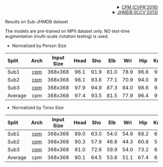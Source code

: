 <!-- [ALGORITHM] -->

<details>
<summary align="right"><a href="http://openaccess.thecvf.com/content_cvpr_2016/html/Wei_Convolutional_Pose_Machines_CVPR_2016_paper.html">CPM (CVPR'2016)</a></summary>

```bibtex
@inproceedings{wei2016convolutional,
  title={Convolutional pose machines},
  author={Wei, Shih-En and Ramakrishna, Varun and Kanade, Takeo and Sheikh, Yaser},
  booktitle={Proceedings of the IEEE conference on Computer Vision and Pattern Recognition},
  pages={4724--4732},
  year={2016}
}
```

</details>

<!-- [DATASET] -->

<details>
<summary align="right"><a href="https://www.cv-foundation.org/openaccess/content_iccv_2013/html/Jhuang_Towards_Understanding_Action_2013_ICCV_paper.html">JHMDB (ICCV'2013)</a></summary>

```bibtex
@inproceedings{Jhuang:ICCV:2013,
  title = {Towards understanding action recognition},
  author = {H. Jhuang and J. Gall and S. Zuffi and C. Schmid and M. J. Black},
  booktitle = {International Conf. on Computer Vision (ICCV)},
  month = Dec,
  pages = {3192-3199},
  year = {2013}
}
```

</details>

Results on Sub-JHMDB dataset

The models are pre-trained on MPII dataset only. NO test-time augmentation (multi-scale /rotation testing) is used.

- Normalized by Person Size

| Split   |                        Arch                        | Input Size | Head | Sho  | Elb  | Wri  | Hip  | Knee | Ank  | Mean |                        ckpt                         |                        log                         |
| :------ | :------------------------------------------------: | :--------: | :--: | :--: | :--: | :--: | :--: | :--: | :--: | :--: | :-------------------------------------------------: | :------------------------------------------------: |
| Sub1    | [cpm](/configs/body/2d_kpt_sview_rgb_img/topdown_heatmap/jhmdb/cpm_jhmdb_sub1_368x368.py) |  368x368   | 96.1 | 91.9 | 81.0 | 78.9 | 96.6 | 90.8 | 87.3 | 89.5 | [ckpt](https://download.openmmlab.com/mmpose/top_down/cpm/cpm_jhmdb_sub1_368x368-2d2585c9_20201122.pth) | [log](https://download.openmmlab.com/mmpose/top_down/cpm/cpm_jhmdb_sub1_368x368_20201122.log.json) |
| Sub2    | [cpm](/configs/body/2d_kpt_sview_rgb_img/topdown_heatmap/jhmdb/cpm_jhmdb_sub2_368x368.py) |  368x368   | 98.1 | 93.6 | 77.1 | 70.9 | 94.0 | 89.1 | 84.7 | 87.4 | [ckpt](https://download.openmmlab.com/mmpose/top_down/cpm/cpm_jhmdb_sub2_368x368-fc742f1f_20201122.pth) | [log](https://download.openmmlab.com/mmpose/top_down/cpm/cpm_jhmdb_sub2_368x368_20201122.log.json) |
| Sub3    | [cpm](/configs/body/2d_kpt_sview_rgb_img/topdown_heatmap/jhmdb/cpm_jhmdb_sub3_368x368.py) |  368x368   | 97.9 | 94.9 | 87.3 | 84.0 | 98.6 | 94.4 | 86.2 | 92.4 | [ckpt](https://download.openmmlab.com/mmpose/top_down/cpm/cpm_jhmdb_sub3_368x368-49337155_20201122.pth) | [log](https://download.openmmlab.com/mmpose/top_down/cpm/cpm_jhmdb_sub3_368x368_20201122.log.json) |
| Average |                        cpm                         |  368x368   | 97.4 | 93.5 | 81.5 | 77.9 | 96.4 | 91.4 | 86.1 | 89.8 |                          -                          |                         -                          |

- Normalized by Torso Size

| Split   |                        Arch                        | Input Size | Head | Sho  | Elb  | Wri  | Hip  | Knee | Ank  | Mean |                        ckpt                         |                        log                         |
| :------ | :------------------------------------------------: | :--------: | :--: | :--: | :--: | :--: | :--: | :--: | :--: | :--: | :-------------------------------------------------: | :------------------------------------------------: |
| Sub1    | [cpm](/configs/body/2d_kpt_sview_rgb_img/topdown_heatmap/jhmdb/cpm_jhmdb_sub1_368x368.py) |  368x368   | 89.0 | 63.0 | 54.0 | 54.9 | 68.2 | 63.1 | 61.2 | 66.0 | [ckpt](https://download.openmmlab.com/mmpose/top_down/cpm/cpm_jhmdb_sub1_368x368-2d2585c9_20201122.pth) | [log](https://download.openmmlab.com/mmpose/top_down/cpm/cpm_jhmdb_sub1_368x368_20201122.log.json) |
| Sub2    | [cpm](/configs/body/2d_kpt_sview_rgb_img/topdown_heatmap/jhmdb/cpm_jhmdb_sub2_368x368.py) |  368x368   | 90.3 | 57.9 | 46.8 | 44.3 | 60.8 | 58.2 | 62.4 | 61.1 | [ckpt](https://download.openmmlab.com/mmpose/top_down/cpm/cpm_jhmdb_sub2_368x368-fc742f1f_20201122.pth) | [log](https://download.openmmlab.com/mmpose/top_down/cpm/cpm_jhmdb_sub2_368x368_20201122.log.json) |
| Sub3    | [cpm](/configs/body/2d_kpt_sview_rgb_img/topdown_heatmap/jhmdb/cpm_jhmdb_sub3_368x368.py) |  368x368   | 91.0 | 72.6 | 59.9 | 54.0 | 73.2 | 68.5 | 65.8 | 70.3 | [ckpt](https://download.openmmlab.com/mmpose/top_down/cpm/cpm_jhmdb_sub3_368x368-49337155_20201122.pth) | [log](https://download.openmmlab.com/mmpose/top_down/cpm/cpm_jhmdb_sub3_368x368_20201122.log.json) |
| Average |                        cpm                         |  368x368   | 90.1 | 64.5 | 53.6 | 51.1 | 67.4 | 63.3 | 63.1 | 65.7 |                          -                          |                         -                          |
